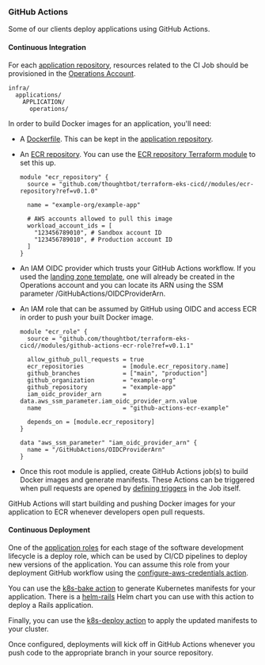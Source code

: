
### GitHub Actions

Some of our clients deploy applications using GitHub Actions.

#### Continuous Integration

For each [application repository](#), resources related to the CI Job
should be provisioned in the [Operations
Account](#aws-accounts).

<div class="code panel pdl" style="border-width: 1px;">

<div class="codeContent panelContent pdl">

``` syntaxhighlighter-pre
infra/
  applications/
    APPLICATION/
      operations/
```

</div>

</div>

In order to build Docker images for an application, you'll need:

  - A [Dockerfile](https://docs.docker.com/engine/reference/builder/).
    This can be kept in the [application repository](#).

  - An [ECR
    repository](https://docs.aws.amazon.com/AmazonECR/latest/userguide/Repositories.html).
    You can use the [ECR repository Terraform
    module](https://github.com/thoughtbot/terraform-eks-cicd/tree/main/modules/ecr-repository)
    to set this up.
    
    <div class="code panel pdl" style="border-width: 1px;">
    
    <div class="codeContent panelContent pdl">
    
    ``` syntaxhighlighter-pre
    module "ecr_repository" {
      source = "github.com/thoughtbot/terraform-eks-cicd//modules/ecr-repository?ref=v0.1.0"
    
      name = "example-org/example-app"
    
      # AWS accounts allowed to pull this image
      workload_account_ids = [
        "123456789010", # Sandbox account ID
        "123456789010", # Production account ID
      ]
    }
    ```
    
    </div>
    
    </div>

  - An IAM OIDC provider which trusts your GitHub Actions workflow. If
    you used the [landing zone
    template](https://github.com/thoughtbot/aws-landing-zone-template),
    one will already be created in the Operations account and you can
    locate its ARN using the SSM parameter
    /GitHubActions/OIDCProviderArn.

  - An IAM role that can be assumed by GitHub using OIDC and access ECR
    in order to push your built Docker image.
    
    <div class="code panel pdl" style="border-width: 1px;">
    
    <div class="codeContent panelContent pdl">
    
    ``` syntaxhighlighter-pre
    module "ecr_role" {
      source = "github.com/thoughtbot/terraform-eks-cicd//modules/github-actions-ecr-role?ref=v0.1.1"
    
      allow_github_pull_requests = true
      ecr_repositories           = [module.ecr_repository.name]
      github_branches            = ["main", "production"]
      github_organization        = "example-org"
      github_repository          = "example-app"
      iam_oidc_provider_arn      = data.aws_ssm_parameter.iam_oidc_provider_arn.value
      name                       = "github-actions-ecr-example"
    
      depends_on = [module.ecr_repository]
    }
    
    data "aws_ssm_parameter" "iam_oidc_provider_arn" {
      name = "/GitHubActions/OIDCProviderArn"
    }
    ```
    
    </div>
    
    </div>

  - Once this root module is applied, create GitHub Actions job(s) to
    build Docker images and generate manifests. These Actions can be
    triggered when pull requests are opened by [defining
    triggers](https://docs.github.com/en/actions/using-workflows/events-that-trigger-workflows)
    in the Job itself.

GitHub Actions will start building and pushing Docker images for your
application to ECR whenever developers open pull requests.

#### Continuous Deployment

One of the [application
roles](#application-roles) for
each stage of the software development lifecycle is a deploy role, which
can be used by CI/CD pipelines to deploy new versions of the
application. You can assume this role from your deployment GitHub
workflow using the [configure-aws-credentials
action](https://github.com/aws-actions/configure-aws-credentials).

You can use the [k8s-bake action](https://github.com/Azure/k8s-bake) to
generate Kubernetes manifests for your application. There is a
[helm-rails](https://github.com/thoughtbot/helm-charts/tree/main/charts/helm-rails)
Helm chart you can use with this action to deploy a Rails application.

Finally, you can use the [k8s-deploy
action](https://github.com/Azure/k8s-deploy) to apply the updated
manifests to your cluster.

Once configured, deployments will kick off in GitHub Actions whenever
you push code to the appropriate branch in your source repository.
